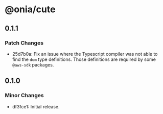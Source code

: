 # @onia/cute

## 0.1.1

### Patch Changes

- 25d7b0a: Fix an issue where the Typescript compiler was not able to find the `dom` type definitions. Those definitions are
  required by some `@aws-sdk` packages.

## 0.1.0

### Minor Changes

- df3fce1: Initial release.
